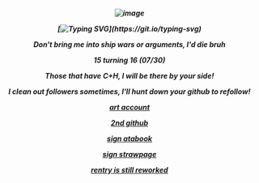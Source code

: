 <h5 align="center"

![image](https://github.com/user-attachments/assets/63fe3dc3-4197-43aa-b65b-33637eeab582)

[![Typing SVG](https://readme-typing-svg.demolab.com?font=Fira+Code&pause=1000&color=F7380C&width=435&lines=HE+WAS+A+FRIEND%2C+WELL...+NOT+ANYMORE+I+GUESS.)](https://git.io/typing-svg)

Don't bring me into ship wars or arguments, I'd die bruh

15 turning 16 (07/30)

Those that have C+H, I will be there by your side!

I clean out followers sometimes, I'll hunt down your github to refollow!

[art account](https://www.instagram.com/redngone/)

[2nd github](https://github.com/trappedice)

[sign atabook](https://spireofshadows.atabook.org)

[sign strawpage](https://00707.straw.page)

[rentry is still reworked](https://rentry.co/online404)











